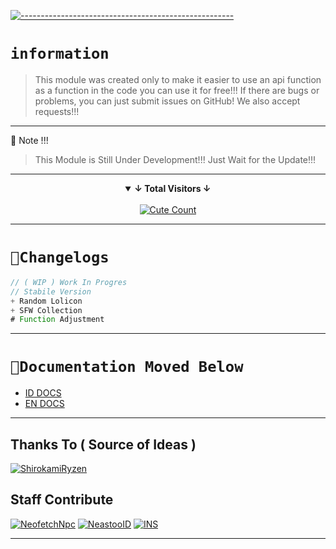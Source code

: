 [![-----------------------------------------------------](https://raw.githubusercontent.com/andreasbm/readme/master/assets/lines/colored.png)](#table-of-contents)

# `information`
> This module was created only to make it easier to use an api function as a function in the code
> you can use it for free!!!
> If there are bugs or problems, you can just submit issues on GitHub! We also accept requests!!!

---------

🛑 Note !!!
> This Module is Still Under Development!!! Just Wait for the Update!!!

---------

<details open align="center">
<summary><b>↓ Total Visitors ↓</b></summary>
<br>
<a href="https://www.instagram.com/fatih_frdaus"><img alt="Cute Count" src="https://count.getloli.com/get/@NeofetchNpc?theme=rule34"/></a>
</details>
</div>

---------

# `📍Changelogs`
```js
// ( WIP ) Work In Progres
// Stabile Version
+ Random Lolicon
+ SFW Collection
# Function Adjustment 
```

---------

# `📍Documentation Moved Below`
- [ID DOCS](https://github.com/NeofetchNpc/NeastooAPI/wiki/Dokumentasi-%E2%80%90-ID)
- [EN DOCS](https://github.com/NeofetchNpc/NeastooAPI/wiki/Documentation-%E2%80%90-EN)

---------

## Thanks To ( Source of Ideas )
[![ShirokamiRyzen](https://github.com/ShirokamiRyzen.png?size=100)](https://github.com/ShirokamiRyzen)

## Staff Contribute
[![NeofetchNpc](https://github.com/NeofetchNpc.png?size=100)](https://github.com/NeofetchNpc)
[![NeastooID](https://github.com/NeeasTooID.png?size=100)](https://github.com/NeeasTooID)
[![INS](https://github.com/INsITdeveloper.png?size=100)](https://github.com/INsITdeveloper)

---------
